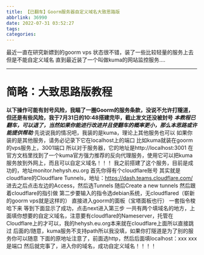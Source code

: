 ```yaml
---
title: 【已翻车】Goorm服务器自定义域名大致思路版
abbrlink: 36990
date: 2022-07-31 03:52:27
tags:
categories:
---
```

最近一直在研究新嫖到的goorm vps
状态很不错，装了一些比较轻量的服务上去
但是不能自定义域名
直到最近装了一个叫做kuma的网站监控服务....
<!-- more -->
---
# 简略：大致思路版教程
**以下操作可能有封号风险，我瞄了一圈Goorm的服务条款，没说不允许打隧道，但还是有些风险，我于7月31日的10:48搭建完毕，截止发文还没被封号**
***本教程已翻车，可以退了，当然如果你能进行改进并且使翻车的概率更小，那么本思路或许能提供帮助***
先说说我的情况吧，我装的是kuma，理论上其他服务也可以
如果你装的是其他服务，请务必记录下它在localhost上的端口
比如kuma就装在goorm的vps服务上，3001端口
所以对于服务器，它的地址是http://localhost:3001
在官方文档里找到了一个kuma官方强力推荐的反向代理服务，使用它可以把kuma服务放到外网上，而且可以自定义域名！！！
我之前搭建了这个服务，目前是成功的，地址monitor.hehysh.eu.org
首先你得有个cloudflare账号
其实就是cloudflare的Cloudflare Tunnels，地址：https://dash.teams.cloudflare.com/
进去之后点击左边的Access，然后选Tunnels
随后Create a new tunnels
然后跟着cloudflare的指引做
第二步要输入的指令选debian系统，无cloudflared（崭新的goorm vps就是这样的）
直接进入goorm的面板（宝塔面板也行）
一套指令梭哈下来
等到下面显示了成功，点击next进入第三步
一共有两个填域名的地方，上面填你想要的自定义域名，注意要有cloudflare的Nameserver，托管在Cloudflare上的才可以，我的hehysh.eu.org本来就在cloudflare上面所以直接跳过
后面的/随意，kuma服务不支持path所以我没填，如果你打隧道是为了别的服务你可以随意
下面的原地址注意了，前面选http，然后后面填localhost：xxx
xxx是端口
然后就完事了，进入你的域名，成功自定义域名！！！！